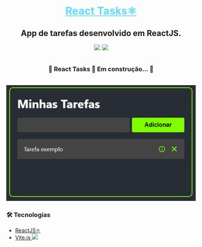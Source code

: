 <h1 align="center">
    <a style="color: #61DAFB;" href="https://isaac-yuri.github.io/react-tasks/">React Tasks⚛️</a>
</h1>

<h2 align="center">App de tarefas desenvolvido em ReactJS.</h2>
<div style="display: flex; justify-content: center; gap: 5px;">
    <img src="https://img.shields.io/github/license/Isaac-Yuri/react-tasks" />
    <img src="https://img.shields.io/static/v1?label=Yarn&message=1.22.11&color=pink" />
</div>

<br>

<h3 align="center"> 
	🚧 React Tasks 📃 Em construção... 🚧
</h3>

<br>

<div style="margin: auto"><img style="margin:auto;" src="./project-image.PNG"></div>

### 🛠 Tecnologias

- [ReactJS⚛️](https://pt-br.reactjs.org/)
    <li>
    <a href="https://vitejs.dev/">
    Vite.js <img style="width: 15px;" src="https://vitejs.dev/logo.svg" />
    </a>
    </li>
